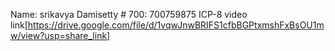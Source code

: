 Name: srikavya Damisetty # 700: 700759875 
ICP-8 video link[https://drive.google.com/file/d/1vqwJnwBRIFS1cfbBGPtxmshFxBsOU1mw/view?usp=share_link]
